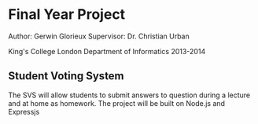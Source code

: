 Final Year Project
==================

Author: Gerwin Glorieux
Supervisor: Dr. Christian Urban

King's College London
Department of Informatics 
2013-2014

Student Voting System
---------------------

The SVS will allow students to submit answers to question during a lecture and at home as homework.
The project will be built on Node.js and Expressjs


